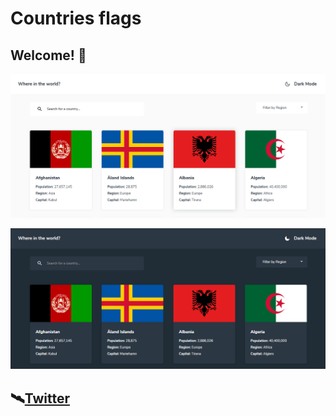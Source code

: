 # Countries flags
## Welcome! 👋
![](https://github.com/eduardoguette/flagsApp/blob/master/lightMode.png)

![](https://github.com/eduardoguette/flagsApp/blob/master/darkMode.png)
## 🛰[Twitter](https://twitter.com/eduardoguette)
